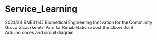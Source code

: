 # Service_Learning
2023/24 BME31147 Biomedical Engineering Innovation for the Community<br>
Group 5 Exoskeletal Arm for Rehabilitation about the Elbow Joint<br>
Arduino codes and circuit diagram
